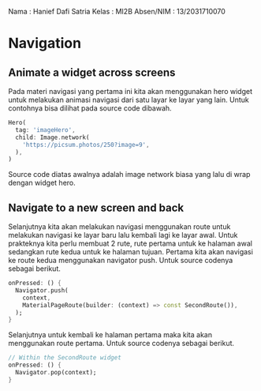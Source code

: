 Nama        : Hanief Dafi Satria
Kelas       : MI2B
Absen/NIM   : 13/2031710070

# Navigation
## Animate a widget across screens
Pada materi navigasi yang pertama ini kita akan menggunakan hero widget untuk melakukan animasi navigasi dari satu layar ke layar yang lain. Untuk contohnya bisa dilihat pada source code dibawah.
```dart
Hero(
  tag: 'imageHero',
  child: Image.network(
    'https://picsum.photos/250?image=9',
  ),
)
```
Source code diatas awalnya adalah image network biasa yang lalu di wrap dengan widget hero.

## Navigate to a new screen and back
Selanjutnya kita akan melakukan navigasi menggunakan route untuk melakukan navigasi ke layar baru lalu kembali lagi ke layar awal. Untuk prakteknya kita perlu membuat 2 rute, rute pertama untuk ke halaman awal sedangkan rute kedua untuk ke halaman tujuan. Pertama kita akan navigasi ke route kedua menggunakan navigator push. Untuk source codenya sebagai berikut.
```dart
onPressed: () {
  Navigator.push(
    context,
    MaterialPageRoute(builder: (context) => const SecondRoute()),
  );
}
```
Selanjutnya untuk kembali ke halaman pertama maka kita akan menggunakan route pertama. Untuk source codenya sebagai berikut.
```dart
// Within the SecondRoute widget
onPressed: () {
  Navigator.pop(context);
}
```
